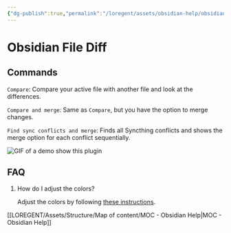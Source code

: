 ```yaml
---
{"dg-publish":true,"permalink":"/loregent/assets/obsidian-help/obsidian-file-diff/"}
---
```


# Obsidian File Diff

## Commands

`Compare`: Compare your active file with another file and look at the differences.

`Compare and merge`: Same as `Compare`, but you have the option to merge changes.

`Find sync conflicts and merge`: Finds all Syncthing conflicts and shows the merge option for each conflict sequentially.

![GIF of a demo show this plugin](https://user-images.githubusercontent.com/10923085/216749496-27f0b241-c05b-4aec-ba88-a7c8c91938a6.gif)

## FAQ

1. How do I adjust the colors?
    
    Adjust the colors by following [these instructions](https://github.com/friebetill/obsidian-file-diff/issues/1#issuecomment-1425157959).
    

[[LOREGENT/Assets/Structure/Map of content/MOC - Obsidian Help\|MOC - Obsidian Help]]